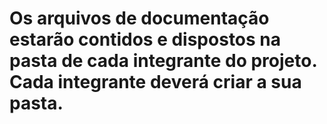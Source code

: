 <h1>Os arquivos de documentação estarão contidos e dispostos na pasta de cada integrante do projeto. Cada integrante deverá criar a sua pasta.</h1>
